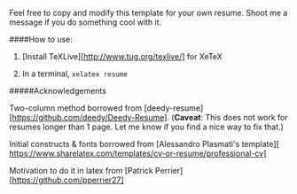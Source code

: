 Feel free to copy and modify this template for your own resume. Shoot me a message if you do something cool with it.

####How to use:

1. [Install TeXLive][http://www.tug.org/texlive/] for XeTeX

2. In a terminal, `xelatex resume`

#####Acknowledgements

Two-column method borrowed from [deedy-resume][https://github.com/deedy/Deedy-Resume]. (**Caveat**: This does not work for resumes longer than 1 page. Let me know if you find a nice way to fix that.)

Initial constructs & fonts borrowed from [Alessandro Plasmati's template][ https://www.sharelatex.com/templates/cv-or-resume/professional-cv]

Motivation to do it in latex from [Patrick Perrier][https://github.com/pperrier27]
